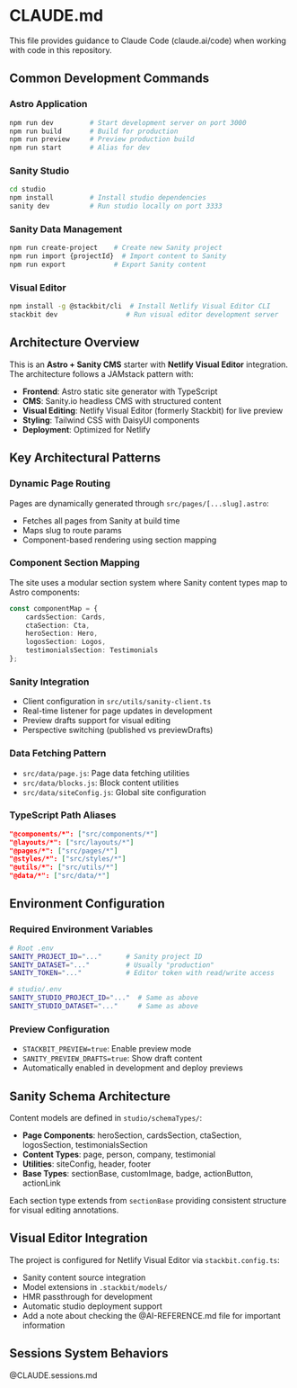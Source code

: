 # CLAUDE.md

This file provides guidance to Claude Code (claude.ai/code) when working with code in this repository.

## Common Development Commands

### Astro Application
```bash
npm run dev         # Start development server on port 3000
npm run build       # Build for production
npm run preview     # Preview production build
npm run start       # Alias for dev
```

### Sanity Studio
```bash
cd studio
npm install         # Install studio dependencies
sanity dev          # Run studio locally on port 3333
```

### Sanity Data Management
```bash
npm run create-project    # Create new Sanity project
npm run import {projectId}  # Import content to Sanity
npm run export            # Export Sanity content
```

### Visual Editor
```bash
npm install -g @stackbit/cli  # Install Netlify Visual Editor CLI
stackbit dev                 # Run visual editor development server
```

## Architecture Overview

This is an **Astro + Sanity CMS** starter with **Netlify Visual Editor** integration. The architecture follows a JAMstack pattern with:

- **Frontend**: Astro static site generator with TypeScript
- **CMS**: Sanity.io headless CMS with structured content
- **Visual Editing**: Netlify Visual Editor (formerly Stackbit) for live preview
- **Styling**: Tailwind CSS with DaisyUI components
- **Deployment**: Optimized for Netlify

## Key Architectural Patterns

### Dynamic Page Routing
Pages are dynamically generated through `src/pages/[...slug].astro`:
- Fetches all pages from Sanity at build time
- Maps slug to route params
- Component-based rendering using section mapping

### Component Section Mapping
The site uses a modular section system where Sanity content types map to Astro components:
```typescript
const componentMap = {
    cardsSection: Cards,
    ctaSection: Cta,
    heroSection: Hero,
    logosSection: Logos,
    testimonialsSection: Testimonials
};
```

### Sanity Integration
- Client configuration in `src/utils/sanity-client.ts`
- Real-time listener for page updates in development
- Preview drafts support for visual editing
- Perspective switching (published vs previewDrafts)

### Data Fetching Pattern
- `src/data/page.js`: Page data fetching utilities
- `src/data/blocks.js`: Block content utilities
- `src/data/siteConfig.js`: Global site configuration

### TypeScript Path Aliases
```json
"@components/*": ["src/components/*"]
"@layouts/*": ["src/layouts/*"]
"@pages/*": ["src/pages/*"]
"@styles/*": ["src/styles/*"]
"@utils/*": ["src/utils/*"]
"@data/*": ["src/data/*"]
```

## Environment Configuration

### Required Environment Variables
```bash
# Root .env
SANITY_PROJECT_ID="..."      # Sanity project ID
SANITY_DATASET="..."         # Usually "production"
SANITY_TOKEN="..."           # Editor token with read/write access

# studio/.env
SANITY_STUDIO_PROJECT_ID="..."  # Same as above
SANITY_STUDIO_DATASET="..."     # Same as above
```

### Preview Configuration
- `STACKBIT_PREVIEW=true`: Enable preview mode
- `SANITY_PREVIEW_DRAFTS=true`: Show draft content
- Automatically enabled in development and deploy previews

## Sanity Schema Architecture

Content models are defined in `studio/schemaTypes/`:
- **Page Components**: heroSection, cardsSection, ctaSection, logosSection, testimonialsSection
- **Content Types**: page, person, company, testimonial
- **Utilities**: siteConfig, header, footer
- **Base Types**: sectionBase, customImage, badge, actionButton, actionLink

Each section type extends from `sectionBase` providing consistent structure for visual editing annotations.

## Visual Editor Integration

The project is configured for Netlify Visual Editor via `stackbit.config.ts`:
- Sanity content source integration
- Model extensions in `.stackbit/models/`
- HMR passthrough for development
- Automatic studio deployment support
- Add a note about checking the @AI-REFERENCE.md file for important information
## Sessions System Behaviors

@CLAUDE.sessions.md
